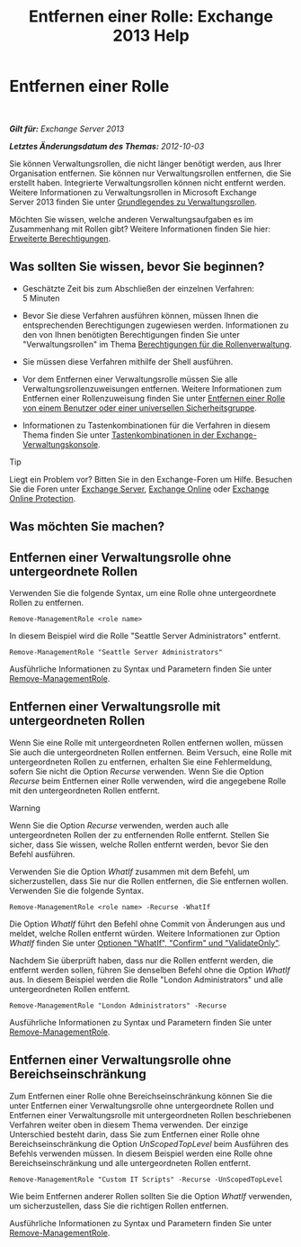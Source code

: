 ﻿---
title: 'Entfernen einer Rolle: Exchange 2013 Help'
TOCTitle: Entfernen einer Rolle
ms:assetid: 2fb6f453-f37a-4636-8353-3f9927f81298
ms:mtpsurl: https://technet.microsoft.com/de-de/library/Dd335178(v=EXCHG.150)
ms:contentKeyID: 50475272
ms.date: 04/24/2018
mtps_version: v=EXCHG.150
ms.translationtype: HT
---

# Entfernen einer Rolle

 

_**Gilt für:** Exchange Server 2013_

_**Letztes Änderungsdatum des Themas:** 2012-10-03_

Sie können Verwaltungsrollen, die nicht länger benötigt werden, aus Ihrer Organisation entfernen. Sie können nur Verwaltungsrollen entfernen, die Sie erstellt haben. Integrierte Verwaltungsrollen können nicht entfernt werden. Weitere Informationen zu Verwaltungsrollen in Microsoft Exchange Server 2013 finden Sie unter [Grundlegendes zu Verwaltungsrollen](understanding-management-roles-exchange-2013-help.md).

Möchten Sie wissen, welche anderen Verwaltungsaufgaben es im Zusammenhang mit Rollen gibt? Weitere Informationen finden Sie hier: [Erweiterte Berechtigungen](advanced-permissions-exchange-2013-help.md).

## Was sollten Sie wissen, bevor Sie beginnen?

  - Geschätzte Zeit bis zum Abschließen der einzelnen Verfahren: 5 Minuten

  - Bevor Sie diese Verfahren ausführen können, müssen Ihnen die entsprechenden Berechtigungen zugewiesen werden. Informationen zu den von Ihnen benötigten Berechtigungen finden Sie unter "Verwaltungsrollen" im Thema [Berechtigungen für die Rollenverwaltung](role-management-permissions-exchange-2013-help.md).

  - Sie müssen diese Verfahren mithilfe der Shell ausführen.

  - Vor dem Entfernen einer Verwaltungsrolle müssen Sie alle Verwaltungsrollenzuweisungen entfernen. Weitere Informationen zum Entfernen einer Rollenzuweisung finden Sie unter [Entfernen einer Rolle von einem Benutzer oder einer universellen Sicherheitsgruppe](remove-a-role-from-a-user-or-usg-exchange-2013-help.md).

  - Informationen zu Tastenkombinationen für die Verfahren in diesem Thema finden Sie unter [Tastenkombinationen in der Exchange-Verwaltungskonsole](keyboard-shortcuts-in-the-exchange-admin-center-exchange-online-protection-help.md).


> [!TIP]
> Liegt ein Problem vor? Bitten Sie in den Exchange-Foren um Hilfe. Besuchen Sie die Foren unter <A href="https://go.microsoft.com/fwlink/p/?linkid=60612">Exchange Server</A>, <A href="https://go.microsoft.com/fwlink/p/?linkid=267542">Exchange Online</A> oder <A href="https://go.microsoft.com/fwlink/p/?linkid=285351">Exchange Online Protection</A>.



## Was möchten Sie machen?

## Entfernen einer Verwaltungsrolle ohne untergeordnete Rollen

Verwenden Sie die folgende Syntax, um eine Rolle ohne untergeordnete Rollen zu entfernen.

    Remove-ManagementRole <role name>

In diesem Beispiel wird die Rolle "Seattle Server Administrators" entfernt.

    Remove-ManagementRole "Seattle Server Administrators"

Ausführliche Informationen zu Syntax und Parametern finden Sie unter [Remove-ManagementRole](https://technet.microsoft.com/de-de/library/dd351170\(v=exchg.150\)).

## Entfernen einer Verwaltungsrolle mit untergeordneten Rollen

Wenn Sie eine Rolle mit untergeordneten Rollen entfernen wollen, müssen Sie auch die untergeordneten Rollen entfernen. Beim Versuch, eine Rolle mit untergeordneten Rollen zu entfernen, erhalten Sie eine Fehlermeldung, sofern Sie nicht die Option *Recurse* verwenden. Wenn Sie die Option *Recurse* beim Entfernen einer Rolle verwenden, wird die angegebene Rolle mit den untergeordneten Rollen entfernt.


> [!WARNING]
> Wenn Sie die Option <EM>Recurse</EM> verwenden, werden auch alle untergeordneten Rollen der zu entfernenden Rolle entfernt. Stellen Sie sicher, dass Sie wissen, welche Rollen entfernt werden, bevor Sie den Befehl ausführen.



Verwenden Sie die Option *WhatIf* zusammen mit dem Befehl, um sicherzustellen, dass Sie nur die Rollen entfernen, die Sie entfernen wollen. Verwenden Sie die folgende Syntax.

    Remove-ManagementRole <role name> -Recurse -WhatIf

Die Option *WhatIf* führt den Befehl ohne Commit von Änderungen aus und meldet, welche Rollen entfernt würden. Weitere Informationen zur Option *WhatIf* finden Sie unter [Optionen "WhatIf", "Confirm" und "ValidateOnly"](whatif-confirm-and-validateonly-switches-exchange-2013-help.md).

Nachdem Sie überprüft haben, dass nur die Rollen entfernt werden, die entfernt werden sollen, führen Sie denselben Befehl ohne die Option *WhatIf* aus. In diesem Beispiel werden die Rolle "London Administrators" und alle untergeordneten Rollen entfernt.

    Remove-ManagementRole "London Administrators" -Recurse

Ausführliche Informationen zu Syntax und Parametern finden Sie unter [Remove-ManagementRole](https://technet.microsoft.com/de-de/library/dd351170\(v=exchg.150\)).

## Entfernen einer Verwaltungsrolle ohne Bereichseinschränkung

Zum Entfernen einer Rolle ohne Bereichseinschränkung können Sie die unter Entfernen einer Verwaltungsrolle ohne untergeordnete Rollen und Entfernen einer Verwaltungsrolle mit untergeordneten Rollen beschriebenen Verfahren weiter oben in diesem Thema verwenden. Der einzige Unterschied besteht darin, dass Sie zum Entfernen einer Rolle ohne Bereichseinschränkung die Option *UnScopedTopLevel* beim Ausführen des Befehls verwenden müssen. In diesem Beispiel werden eine Rolle ohne Bereichseinschränkung und alle untergeordneten Rollen entfernt.

    Remove-ManagementRole "Custom IT Scripts" -Recurse -UnScopedTopLevel

Wie beim Entfernen anderer Rollen sollten Sie die Option *WhatIf* verwenden, um sicherzustellen, dass Sie die richtigen Rollen entfernen.

Ausführliche Informationen zu Syntax und Parametern finden Sie unter [Remove-ManagementRole](https://technet.microsoft.com/de-de/library/dd351170\(v=exchg.150\)).

